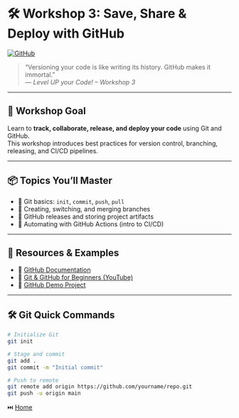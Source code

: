 # 🛠️ Workshop 3: Save, Share & Deploy with GitHub

[![GitHub](https://img.shields.io/badge/Workshop-GitHub-black?style=for-the-badge&logo=github)](https://sistm.github.io/level-up-your-code/ws3-github.html)

> “Versioning your code is like writing its history. GitHub makes it immortal.”  
> — <i>Level UP your Code! – Workshop 3</i>

---

## 🎯 Workshop Goal

Learn to **track, collaborate, release, and deploy your code** using Git and GitHub.  
This workshop introduces best practices for version control, branching, releasing, and CI/CD pipelines.

---

## 📦 Topics You’ll Master

- 📘 Git basics: `init`, `commit`, `push`, `pull`
- 🌿 Creating, switching, and merging branches
- 🧩 GitHub releases and storing project artifacts
- 🤖 Automating with GitHub Actions (intro to CI/CD)

---

## 🧰 Resources & Examples

- 📄 [GitHub Documentation](https://docs.github.com/)
- 🎥 [Git & GitHub for Beginners (YouTube)](https://www.youtube.com/watch?v=RGOj5yH7evk)
- 🧪 [GitHub Demo Project](https://github.com/jadelkarchi/github-deploy-demo)

---

## 🛠️ Git Quick Commands

```bash
# Initialize Git
git init

# Stage and commit
git add .
git commit -m "Initial commit"

# Push to remote
git remote add origin https://github.com/yourname/repo.git
git push -u origin main
```

⏭️ [Home](./README.md)

